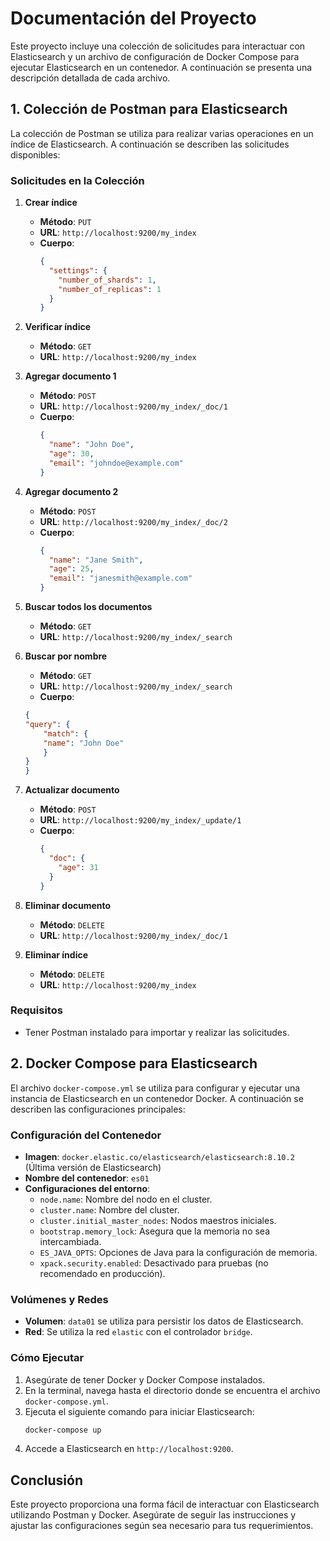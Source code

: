 # Documentación del Proyecto

Este proyecto incluye una colección de solicitudes para interactuar con Elasticsearch y un archivo de configuración de Docker Compose para ejecutar Elasticsearch en un contenedor. A continuación se presenta una descripción detallada de cada archivo.

## 1. Colección de Postman para Elasticsearch

La colección de Postman se utiliza para realizar varias operaciones en un índice de Elasticsearch. A continuación se describen las solicitudes disponibles:

### Solicitudes en la Colección

1. **Crear índice**
   - **Método**: `PUT`
   - **URL**: `http://localhost:9200/my_index`
   - **Cuerpo**:
     ```json
     {
       "settings": {
         "number_of_shards": 1,
         "number_of_replicas": 1
       }
     }
     ```

2. **Verificar índice**
   - **Método**: `GET`
   - **URL**: `http://localhost:9200/my_index`

3. **Agregar documento 1**
   - **Método**: `POST`
   - **URL**: `http://localhost:9200/my_index/_doc/1`
   - **Cuerpo**:
     ```json
     {
       "name": "John Doe",
       "age": 30,
       "email": "johndoe@example.com"
     }
     ```

4. **Agregar documento 2**
   - **Método**: `POST`
   - **URL**: `http://localhost:9200/my_index/_doc/2`
   - **Cuerpo**:
     ```json
     {
       "name": "Jane Smith",
       "age": 25,
       "email": "janesmith@example.com"
     }
     ```

5. **Buscar todos los documentos**
   - **Método**: `GET`
   - **URL**: `http://localhost:9200/my_index/_search`

6. **Buscar por nombre**
   - **Método**: `GET`
   - **URL**: `http://localhost:9200/my_index/_search`
   - **Cuerpo**:
    ```json
    {
    "query": {
        "match": {
        "name": "John Doe"
        }
    }
    }
    ```

7. **Actualizar documento**
   - **Método**: `POST`
   - **URL**: `http://localhost:9200/my_index/_update/1`
   - **Cuerpo**:
     ```json
     {
       "doc": {
         "age": 31
       }
     }
     ```

8. **Eliminar documento**
   - **Método**: `DELETE`
   - **URL**: `http://localhost:9200/my_index/_doc/1`

9. **Eliminar índice**
   - **Método**: `DELETE`
   - **URL**: `http://localhost:9200/my_index`

### Requisitos

- Tener Postman instalado para importar y realizar las solicitudes.

## 2. Docker Compose para Elasticsearch

El archivo `docker-compose.yml` se utiliza para configurar y ejecutar una instancia de Elasticsearch en un contenedor Docker. A continuación se describen las configuraciones principales:

### Configuración del Contenedor

- **Imagen**: `docker.elastic.co/elasticsearch/elasticsearch:8.10.2` (Última versión de Elasticsearch)
- **Nombre del contenedor**: `es01`
- **Configuraciones del entorno**:
  - `node.name`: Nombre del nodo en el cluster.
  - `cluster.name`: Nombre del cluster.
  - `cluster.initial_master_nodes`: Nodos maestros iniciales.
  - `bootstrap.memory_lock`: Asegura que la memoria no sea intercambiada.
  - `ES_JAVA_OPTS`: Opciones de Java para la configuración de memoria.
  - `xpack.security.enabled`: Desactivado para pruebas (no recomendado en producción).

### Volúmenes y Redes

- **Volumen**: `data01` se utiliza para persistir los datos de Elasticsearch.
- **Red**: Se utiliza la red `elastic` con el controlador `bridge`.

### Cómo Ejecutar

1. Asegúrate de tener Docker y Docker Compose instalados.
2. En la terminal, navega hasta el directorio donde se encuentra el archivo `docker-compose.yml`.
3. Ejecuta el siguiente comando para iniciar Elasticsearch:
   ```bash
   docker-compose up
   ```
4. Accede a Elasticsearch en `http://localhost:9200`.

## Conclusión

Este proyecto proporciona una forma fácil de interactuar con Elasticsearch utilizando Postman y Docker. Asegúrate de seguir las instrucciones y ajustar las configuraciones según sea necesario para tus requerimientos.
